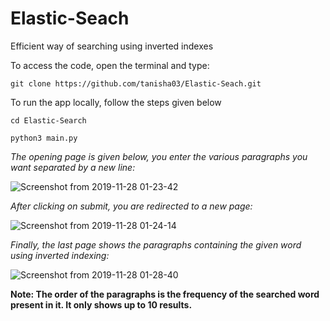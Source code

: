 # Elastic-Seach
Efficient way of searching using inverted indexes



To access the code, open the terminal and type:

`git clone https://github.com/tanisha03/Elastic-Seach.git`



To run the app locally, follow the steps given below

`cd Elastic-Search`

`python3 main.py`



*The opening page is given below, you enter the various paragraphs you want separated by a new line:*

![Screenshot from 2019-11-28 01-23-42](https://github.com/tanisha03/Elastic-Seach/blob/master/static/images/Screenshot%20from%202019-11-28%2001-23-57.png)

*After clicking on submit, you are redirected to a new page:*

![Screenshot from 2019-11-28 01-24-14](https://github.com/tanisha03/Elastic-Seach/blob/master/static/images/Screenshot%20from%202019-11-28%2001-24-14.png)

*Finally, the last page shows the paragraphs containing the given word using inverted indexing:*

![Screenshot from 2019-11-28 01-28-40](https://github.com/tanisha03/Elastic-Seach/blob/master/static/images/Screenshot%20from%202019-11-28%2001-28-40.png)

**Note: The order of the paragraphs is the frequency of the searched word present in it. It only shows up to 10 results.**



